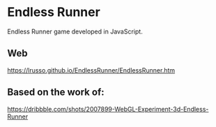 # Endless Runner

Endless Runner game developed in JavaScript.

## Web

https://lrusso.github.io/EndlessRunner/EndlessRunner.htm

## Based on the work of:

https://dribbble.com/shots/2007899-WebGL-Experiment-3d-Endless-Runner
